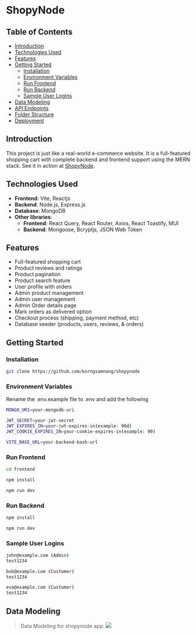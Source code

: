 # ShopyNode

## Table of Contents

-   [Introduction](#introduction)
-   [Technologies Used](#technologies-used)
-   [Features](#features)
-   [Getting Started](#getting-started)
    -   [Installation](#installation)
    -   [Environment Variables](#environment-variables)
    -   [Run Frontend](#run-frontend)
    -   [Run Backend](#run-backend)
    -   [Sample User Logins](#sample-user-logins)
-   [Data Modeling](#data-modeling)
-   [API Endpoints](#api-endpoints)
-   [Folder Structure](#folder-structure)
-   [Deployment](#deployment)

## Introduction

This project is just like a real-world e-commerce website. It is a full-featured
shopping cart with complete backend and frontend support using the MERN stack.
See it in action at [ShopyNode](https://shopynode-d3096ac3676f.herokuapp.com/).

## Technologies Used

-   **Frontend**: Vite, Reactjs
-   **Backend**: Node.js, Express.js
-   **Database**: MongoDB
-   **Other libraries**:
    -   **Frontend**: React Query, React Router, Axios, React Toastify, MUI
    -   **Backend**: Mongoose, Bcryptjs, JSON Web Token

## Features

-   Full-featured shopping cart
-   Product reviews and ratings
-   Product pagination
-   Product search feature
-   User profile with orders
-   Admin product management
-   Admin user management
-   Admin Order details page
-   Mark orders as delivered option
-   Checkout process (shipping, payment method, etc)
-   Database seeder (products, users, reviews, & orders)

## Getting Started

### Installation

```bash
git clone https://github.com/korngsamnang/shopynode
```

### Environment Variables

Rename the .env.example file to .env and add the following

```bash
MONGO_URI=your-mongodb-uri

JWT_SECRET=your-jwt-secret
JWT_EXPIRES_IN=your-jwt-expires-in(example: 90d)
JWT_COOKIE_EXPIRES_IN=your-cookie-expires-in(example: 90)

VITE_BASE_URL=your-backend-bash-url
```

### Run Frontend

```bash
cd frontend

npm install

npm run dev
```

### Run Backend

```bash
npm install

npm run dev
```

### Sample User Logins

```bash
john@example.com (Admin)
test1234

bob@example.com (Customer)
test1234

eva@example.com (Customer)
test1234
```

## Data Modeling

> Data Modeling for shopynode app.
> ![](https://github.com/korngsamnang/shopynode/assets/99709883/d5d18ce8-7988-4759-88c1-8a3e3b1cffda)
